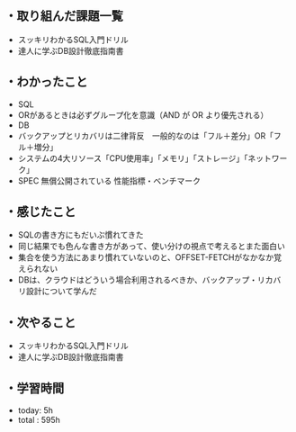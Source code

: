 ## ・取り組んだ課題一覧
- スッキリわかるSQL入門ドリル
- 達人に学ぶDB設計徹底指南書


## ・わかったこと
- SQL
- ORがあるときは必ずグループ化を意識（AND が OR より優先される）
- DB
- バックアップとリカバリは二律背反　一般的なのは「フル＋差分」OR「フル＋増分」
- システムの4大リソース「CPU使用率」「メモリ」「ストレージ」「ネットワーク」
- SPEC 無償公開されている 性能指標・ベンチマーク
## ・感じたこと
- SQLの書き方にもだいぶ慣れてきた
- 同じ結果でも色んな書き方があって、使い分けの視点で考えるとまた面白い
- 集合を使う方法にあまり慣れていないのと、OFFSET-FETCHがなかなか覚えられない
- DBは、クラウドはどういう場合利用されるべきか、バックアップ・リカバリ設計について学んだ



## ・次やること
- スッキリわかるSQL入門ドリル
- 達人に学ぶDB設計徹底指南書

## ・学習時間
- today:  5h
- total  : 595h



